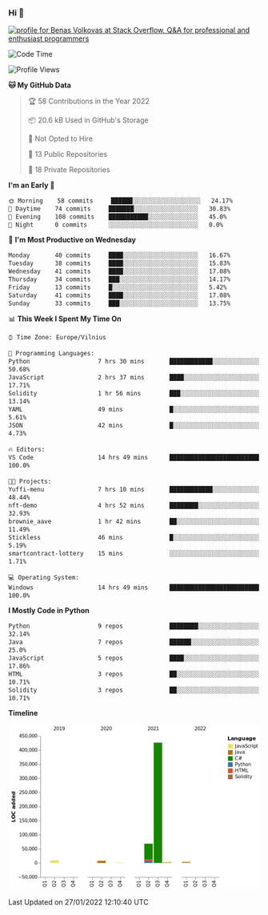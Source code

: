 ### Hi 👋
<a href="https://stackoverflow.com/users/14954249/benas-volkovas"><img src="https://stackoverflow.com/users/flair/14954249.png?theme=dark" width="208" height="58" alt="profile for Benas Volkovas at Stack Overflow, Q&amp;A for professional and enthusiast programmers" title="profile for Benas Volkovas at Stack Overflow, Q&amp;A for professional and enthusiast programmers"></a>

<!--START_SECTION:waka-->
![Code Time](http://img.shields.io/badge/Code%20Time-555%20hrs%2013%20mins-blue)

![Profile Views](http://img.shields.io/badge/Profile%20Views-0-blue)

**🐱 My GitHub Data** 

> 🏆 58 Contributions in the Year 2022
 > 
> 📦 20.6 kB Used in GitHub's Storage 
 > 
> 🚫 Not Opted to Hire
 > 
> 📜 13 Public Repositories 
 > 
> 🔑 18 Private Repositories  
 > 
**I'm an Early 🐤** 

```text
🌞 Morning    58 commits     ██████░░░░░░░░░░░░░░░░░░░   24.17% 
🌆 Daytime    74 commits     ███████░░░░░░░░░░░░░░░░░░   30.83% 
🌃 Evening    108 commits    ███████████░░░░░░░░░░░░░░   45.0% 
🌙 Night      0 commits      ░░░░░░░░░░░░░░░░░░░░░░░░░   0.0%

```
📅 **I'm Most Productive on Wednesday** 

```text
Monday       40 commits     ████░░░░░░░░░░░░░░░░░░░░░   16.67% 
Tuesday      38 commits     ████░░░░░░░░░░░░░░░░░░░░░   15.83% 
Wednesday    41 commits     ████░░░░░░░░░░░░░░░░░░░░░   17.08% 
Thursday     34 commits     ███░░░░░░░░░░░░░░░░░░░░░░   14.17% 
Friday       13 commits     █░░░░░░░░░░░░░░░░░░░░░░░░   5.42% 
Saturday     41 commits     ████░░░░░░░░░░░░░░░░░░░░░   17.08% 
Sunday       33 commits     ███░░░░░░░░░░░░░░░░░░░░░░   13.75%

```


📊 **This Week I Spent My Time On** 

```text
⌚︎ Time Zone: Europe/Vilnius

💬 Programming Languages: 
Python                   7 hrs 30 mins       ████████████░░░░░░░░░░░░░   50.68% 
JavaScript               2 hrs 37 mins       ████░░░░░░░░░░░░░░░░░░░░░   17.71% 
Solidity                 1 hr 56 mins        ███░░░░░░░░░░░░░░░░░░░░░░   13.14% 
YAML                     49 mins             █░░░░░░░░░░░░░░░░░░░░░░░░   5.61% 
JSON                     42 mins             █░░░░░░░░░░░░░░░░░░░░░░░░   4.73%

🔥 Editors: 
VS Code                  14 hrs 49 mins      █████████████████████████   100.0%

🐱‍💻 Projects: 
Yuffi-menu               7 hrs 10 mins       ████████████░░░░░░░░░░░░░   48.44% 
nft-demo                 4 hrs 52 mins       ████████░░░░░░░░░░░░░░░░░   32.93% 
brownie_aave             1 hr 42 mins        ██░░░░░░░░░░░░░░░░░░░░░░░   11.49% 
Stickless                46 mins             █░░░░░░░░░░░░░░░░░░░░░░░░   5.19% 
smartcontract-lottery    15 mins             ░░░░░░░░░░░░░░░░░░░░░░░░░   1.71%

💻 Operating System: 
Windows                  14 hrs 49 mins      █████████████████████████   100.0%

```

**I Mostly Code in Python** 

```text
Python                   9 repos             ████████░░░░░░░░░░░░░░░░░   32.14% 
Java                     7 repos             ██████░░░░░░░░░░░░░░░░░░░   25.0% 
JavaScript               5 repos             ████░░░░░░░░░░░░░░░░░░░░░   17.86% 
HTML                     3 repos             ██░░░░░░░░░░░░░░░░░░░░░░░   10.71% 
Solidity                 3 repos             ██░░░░░░░░░░░░░░░░░░░░░░░   10.71%

```


**Timeline**

![Chart not found](https://raw.githubusercontent.com/BenasVolkovas/BenasVolkovas/main/charts/bar_graph.png) 


 Last Updated on 27/01/2022 12:10:40 UTC
<!--END_SECTION:waka-->
